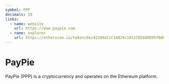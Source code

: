 ```yaml
---
symbol: PPP
decimals: 18
links:
  - name: website
    url: https://www.paypie.com
  - name: explorer
    url: https://etherscan.io/token/0xc42209aCcC14029c1012fB5680D95fBd6036E2a0
---
```


# PayPie

PayPie (PPP) is a cryptocurrency and operates on the Ethereum platform.
